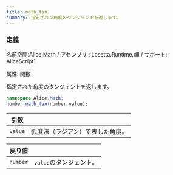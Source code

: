 ```yaml
---
title: math_tan
summary: 指定された角度のタンジェントを返します。
---
```


### 定義
名前空間:Alice.Math / アセンブリ : Losetta.Runtime.dll / サポート: AliceScript1

属性: 関数

指定された角度のタンジェントを返します。

```cs title="AliceScript"
namespace Alice.Math;
number math_tan(number value);
```

|引数| |
|-|-|
|`value`|弧度法（ラジアン）で表した角度。|

|戻り値| |
|-|-|
|`number`|`value`のタンジェント。|
